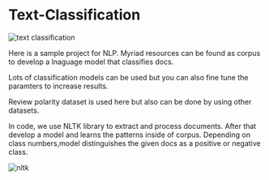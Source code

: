 # Text-Classification

![text classification](https://github.com/SuleymanCetiner/Text-Classification/assets/38746955/0688988b-177a-4296-96fd-5ad485997186)

Here is a sample project for NLP. Myriad resources can be found as corpus to develop a lnaguage model that classifies docs.

Lots of classification models can be used but you can also fine tune the paramters to increase results.

Review polarity dataset is used here but also can be done by using other datasets.

In code, we use NLTK library to extract and process documents. After that develop a model and learns the patterns inside of corpus.
Depending on class numbers,model distinguishes the given docs as a positive or negative class.

![nltk](https://github.com/SuleymanCetiner/Text-Classification/assets/38746955/045a3347-81c4-4f5b-8672-f111f5e08d6f)

